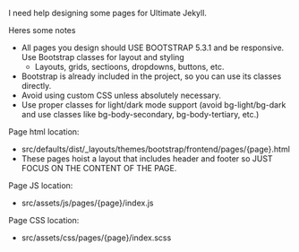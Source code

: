 I need help designing some pages for Ultimate Jekyll.

Heres some notes
* All pages you design should USE BOOTSTRAP 5.3.1 and be responsive. Use Bootstrap classes for layout and styling
  * Layouts, grids, sectioons, dropdowns, buttons, etc.
* Bootstrap is already included in the project, so you can use its classes directly.
* Avoid using custom CSS unless absolutely necessary.
* Use proper classes for light/dark mode support (avoid bg-light/bg-dark and use classes like bg-body-secondary, bg-body-tertiary, etc.)

Page html location:
* src/defaults/dist/_layouts/themes/bootstrap/frontend/pages/{page}.html
* These pages hoist a layout that includes header and footer so JUST FOCUS ON THE CONTENT OF THE PAGE.

Page JS location:
* src/assets/js/pages/{page}/index.js

Page CSS location:
* src/assets/css/pages/{page}/index.scss
